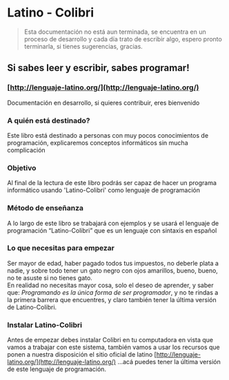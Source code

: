 

# Latino - Colibri

> Esta documentación no está aun terminada, se encuentra en un proceso de desarrollo y cada día trato de escribir algo, espero pronto terminarla, si tienes sugerencias, gracias.

## Si sabes leer y escribir, sabes programar!

### [http://lenguaje-latino.org/](http://lenguaje-latino.org/)

Documentación en desarrollo, si quieres contribuir, eres bienvenido

### A quién está destinado?

Este libro está destinado a personas con muy pocos conocimientos de programación, explicaremos conceptos informáticos sin mucha complicación

### Objetivo

Al final de la lectura de este libro podrás ser capaz de hacer un programa informático usando 'Latino-Colibri' como lenguaje de programación

### Método de enseñanza

A lo largo de este libro se trabajará con ejemplos y se usará el lenguaje de programación “Latino-Colibri” que es un lenguaje con sintaxis en español

### Lo que necesitas para empezar

Ser mayor de edad, haber pagado todos tus impuestos, no deberle plata a nadie, y sobre todo tener un gato negro con ojos amarillos, bueno, bueno, no te asuste si no tienes gato.   
En realidad no necesitas mayor cosa, solo el deseo de aprender, y saber que: _Programando es la única forma de ser programador_, y no te rindas a la primera barrera que encuentres, y claro también tener la última versión de Latino-Colibri.

### Instalar Latino-Colibri

Antes de empezar debes instalar Colibri en tu computadora en vista que vamos a trabajar con este sistema, también vamos a usar los recursos que ponen a nuestra disposición el sitio oficial de latino [http://lenguaje-latino.org/](http://lenguaje-latino.org/) ...acá puedes tener la última versión de este lenguaje de programación.

